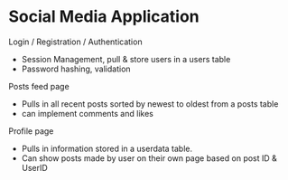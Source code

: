 # Social Media Application

Login / Registration / Authentication
 - Session Management, pull & store users in a users table
 - Password hashing, validation

Posts feed page
- Pulls in all recent posts sorted by newest to oldest from a posts table
- can implement comments and likes

Profile page
- Pulls in information stored in a userdata table.
- Can show posts made by user on their own page based on post ID & UserID